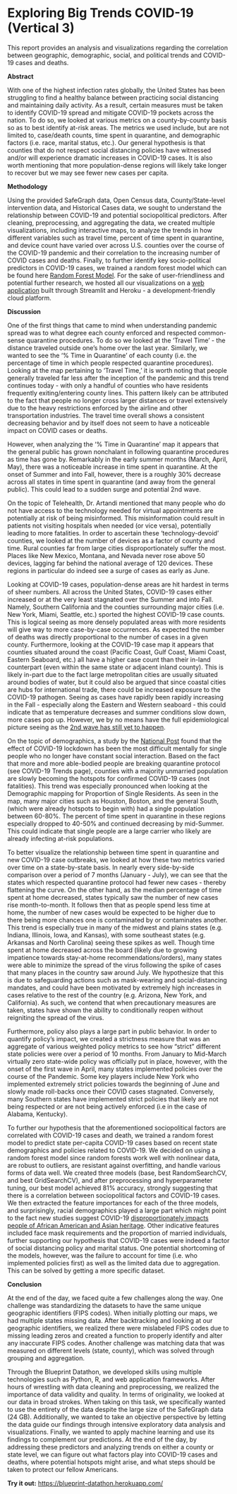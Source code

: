 # Exploring Big Trends COVID-19 (Vertical 3)

This report provides an analysis and visualizations regarding the correlation between geographic, demographic, social, and political trends and COVID-19 cases and deaths.

**Abstract**

With one of the highest infection rates globally, the United States has been struggling to find a healthy balance between practicing social distancing and maintaining daily activity. As a result, certain measures must be taken to identify COVID-19 spread and mitigate COVID-19 pockets across the nation. To do so, we looked at various metrics on a county-by-county basis so as to best identify at-risk areas. The metrics we used include, but are not limited to, case/death counts, time spent in quarantine, and demographic factors (i.e. race, marital status, etc.). Our general hypothesis is that counties that do not respect social distancing policies have witnessed and/or will experience dramatic increases in COVID-19 cases. It is also worth mentioning that more population-dense regions will likely take longer to recover but we may see fewer new cases per capita.

**Methodology**

Using the provided SafeGraph data, Open Census data, County/State-level intervention data, and Historical Cases data, we sought to understand the relationship between COVID-19 and potential sociopolitical predictors. After cleaning, preprocessing, and aggregating the data, we created multiple visualizations, including interactive maps, to analyze the trends in how different variables such as travel time, percent of time spent in quarantine, and device count have varied over across U.S. counties over the course of the COVID-19 pandemic and their correlation to the increasing number of COVID cases and deaths. Finally, to further identify key socio-political predictors in COVID-19 cases, we trained a random forest model which can be found here [Random Forest Model](https://github.com/Andrewl7127/BlueprintDatathon/blob/main/Modeling.ipynb). For the sake of user-friendliness and potential further research, we hosted all our visualizations on a [web application](https://blueprint-datathon.herokuapp.com/) built through Streamlit and Heroku - a development-friendly cloud platform. 

**Discussion**

One of the first things that came to mind when understanding pandemic spread was to what degree each county enforced and respected common-sense quarantine procedures. To do so we looked at the ‘Travel Time’ - the distance traveled outside one’s home over the last year. Similarly, we wanted to see the ‘% Time in Quarantine’ of each county (i.e. the percentage of time in which people respected quarantine procedures). Looking at the map pertaining to ‘Travel Time,’ it is worth noting that people generally traveled far less after the inception of the pandemic and this trend continues today - with only a handful of counties who have residents frequently exiting/entering county lines. This pattern likely can be attributed to the fact that people no longer cross larger distances or travel extensively due to the heavy restrictions enforced by the airline and other transportation industries. The travel time overall shows a consistent decreasing behavior and by itself does not seem to have a noticeable impact on COVID cases or deaths.

However, when analyzing the ‘% Time in Quarantine’ map it appears that the general public has grown nonchalant in following quarantine procedures as time has gone by. Remarkably in the early summer months (March, April, May), there was a noticeable increase in time spent in quarantine. At the onset of Summer and into Fall, however, there is a roughly 30% decrease across all states in time spent in quarantine (and away from the general public). This could lead to a sudden surge and potential 2nd wave.

On the topic of Telehealth, Dr. Artandi mentioned that many people who do not have access to the technology needed for virtual appointments are potentially at risk of being misinformed. This misinformation could result in patients not visiting hospitals when needed (or vice versa), potentially leading to more fatalities. In order to ascertain these ‘technology-devoid’ counties, we looked at the number of devices as a factor of county and time. Rural counties far from large cities disproportionately suffer the most. Places like New Mexico, Montana, and Nevada never rose above 50 devices, lagging far behind the national average of 120 devices. These regions in particular do indeed see a surge of cases as early as June.

Looking at COVID-19 cases, population-dense areas are hit hardest in terms of sheer numbers. All across the United States, COVID-19 cases either increased or at the very least stagnated over the Summer and into Fall. Namely, Southern California and the counties surrounding major cities (i.e. New York, Miami, Seattle, etc.) sported the highest COVID-19 case counts. This is logical seeing as more densely populated areas with more residents will give way to more case-by-case occurrences. As expected the number of deaths was directly proportional to the number of cases in a given county. Furthermore, looking at the COVID-19 case map it appears that counties situated around the coast (Pacific Coast, Gulf Coast, Miami Coast, Eastern Seaboard, etc.) all have a higher case count than their in-land counterpart (even within the same state or adjacent inland county). This is likely in-part due to the fact large metropolitan cities are usually situated around bodies of water, but it could also be argued that since coastal cities are hubs for international trade, there could be increased exposure to the COVID-19 pathogen. Seeing as cases have rapidly been rapidly increasing in the Fall - especially along the Eastern and Western seaboard - this could indicate that as temperature decreases and summer conditions slow down, more cases pop up. However, we by no means have the full epidemiological picture seeing as the [2nd wave has still yet to happen](https://www.hopkinsmedicine.org/health/conditions-and-diseases/coronavirus/first-and-second-waves-of-coronavirus).

On the topic of demographics, a study by the [National Post](https://nationalpost.com/news/canada/effects-of-covid-19-lockdown-most-difficult-on-single-people-modelling-by-economists-suggests) found that the effect of COVID-19 lockdown has been the most difficult mentally for single people who no longer have constant social interaction. Based on the fact that more and more able-bodied people are breaking quarantine protocol (see COVID-19 Trends page), counties with a majority unmarried population are slowly becoming the hotspots for confirmed COVID-19 cases (not fatalities). This trend was especially pronounced when looking at the Demographic mapping for Proportion of Single Residents. As seen in the map, many major cities such as Houston, Boston, and the general South, (which were already hotspots to begin with) had a single population between 60-80%. The percent of time spent in quarantine in these regions especially dropped to 40-50% and continued decreasing by mid-Summer. This could indicate that single people are a large carrier who likely are already infecting at-risk populations.

To better visualize the relationship between time spent in quarantine and new COVID-19 case outbreaks, we looked at how these two metrics varied over time on a state-by-state basis. In nearly every side-by-side comparison over a period of 7 months (January - July), we can see that the states which respected quarantine protocol had fewer new cases - thereby flattening the curve. On the other hand, as the median percentage of time spent at home decreased, states typically saw the number of new cases rise month-to-month. It follows then that as people spend less time at home, the number of new cases would be expected to be higher due to there being more chances one is contaminated by or contaminates another. This trend is especially true in many of the midwest and plains states (e.g. Indiana, Illinois, Iowa, and Kansas), with some southeast states (e.g. Arkansas and North Carolina) seeing these spikes as well. Though time spent at home decreased across the board (likely due to growing impatience towards stay-at-home recommendations/orders), many states were able to minimize the spread of the virus following the spike of cases that many places in the country saw around July. We hypothesize that this is due to safeguarding actions such as mask-wearing and social-distancing mandates, and could have been motivated by extremely high increases in cases relative to the rest of the country (e.g. Arizona, New York, and California). As such, we contend that when precautionary measures are taken, states have shown the ability to conditionally reopen without reigniting the spread of the virus.

Furthermore, policy also plays a large part in public behavior. In order to quantify policy’s impact, we created a strictness measure that was an aggregate of various weighted policy metrics to see how “strict” different state policies were over a period of 10 months. From January to Mid-March virtually zero state-wide policy was officially put in place, however, with the onset of the first wave in April, many states implemented policies over the course of the Pandemic. Some key players include New York who implemented extremely strict policies towards the beginning of June and slowly made roll-backs once their COVID cases stagnated. Conversely, many Southern states have implemented strict policies that likely are not being respected or are not being actively enforced (i.e in the case of Alabama, Kentucky).

To further our hypothesis that the aforementioned sociopolitical factors are correlated with COVID-19 cases and death, we trained a random forest model to predict state per-capita COVID-19 cases based on recent state demographics and policies related to COVID-19. We decided on using a random forest model since random forests work well with nonlinear data, are robust to outliers, are resistant against overfitting, and handle various forms of data well. We created three models (base, best RandomSearchCV, and best GridSearchCV), and after preprocessing and hyperparameter tuning, our best model achieved 81% accuracy, strongly suggesting that there is a correlation between sociopolitical factors and COVID-19 cases. We then extracted the feature importances for each of the three models, and surprisingly, racial demographics played a large part which might point to the fact new studies suggest COVID-19 [disproportionately impacts people of African American and Asian heritage](https://www.hopkinsmedicine.org/health/conditions-and-diseases/coronavirus/covid19-racial-disparities). Other indicative features included face mask requirements and the proportion of married individuals, further supporting our hypothesis that COVID-19 cases were indeed a factor of social distancing policy and marital status. One potential shortcoming of the models, however, was the failure to account for time (i.e. who implemented policies first) as well as the limited data due to aggregation. This can be solved by getting a more specific dataset.

**Conclusion**

At the end of the day, we faced quite a few challenges along the way. One challenge was standardizing the datasets to have the same unique geographic identifiers (FIPS codes). When initially plotting our maps, we had multiple states missing data. After backtracking and looking at our geographic identifiers, we realized there were mislabeled FIPS codes due to missing leading zeros and created a function to properly identify and alter any inaccurate FIPS codes. Another challenge was matching data that was measured on different levels (state, county), which was solved through grouping and aggregation. 

Through the Blueprint Datathon, we developed skills using multiple technologies such as Python, R, and web application frameworks. After hours of wrestling with data cleaning and preprocessing, we realized the importance of data validity and quality. In terms of originality, we looked at our data in broad strokes. When taking on this task, we specifically wanted to use the entirety of the data despite the large size of the SafeGraph data (24 GB). Additionally, we wanted to take an objective perspective by letting the data guide our findings through intensive exploratory data analysis and visualizations. Finally, we wanted to apply machine learning and use its findings to complement our predictions. 
At the end of the day, by addressing these predictors and analyzing trends on either a county or state level, we can figure out what factors play into COVID-19 cases and deaths, where potential hotspots might arise, and what steps should be taken to protect our fellow Americans.

**Try it out:** https://blueprint-datathon.herokuapp.com/

